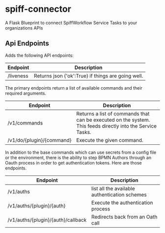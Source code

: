 # spiff-connector
A Flask Blueprint to connect SpiffWorkflow Service Tasks to your organizations APIs 

## Api Endpoints
Adds the following API endpoints:

| Endpoint | Description |
| -------- | ------------|
|/liveness | Returns json {'ok':True} if things are going well. |


The primary endpoints return a list of available commands and their required arguments.

| Endpoint | Description |
| -------- | ------------|
| /v1/commands| Returns a list of commands that can be executed on the system. This feeds directly into the Service Tasks. |
| /v1/do/{plugin}/{command} | Execute the given command. |


In addition to the base commands which can use secrets from a config file or the environment, there is the ability to step BPMN Authors through an Oauth process in order to get authentication tokens.  Here are those endpoints.

| Endpoint | Description |
| -------- | ------------|
| /v1/auths | list all the available authentication schemes |
| /v1/auths/{plugin}/{auth} | Execute the authentication process |
| /v1/auths/{plugin}/{auth}/callback | Redirects back from an Oath call |




